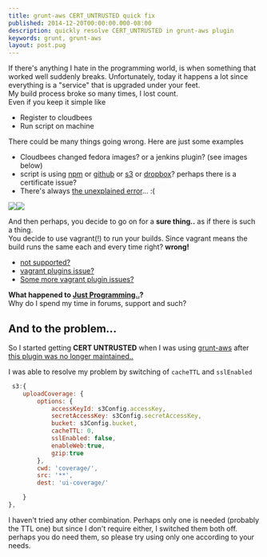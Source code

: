 ```yaml
---
title: grunt-aws CERT_UNTRUSTED quick fix
published: 2014-12-20T00:00:00.000-08:00
description: quickly resolve CERT_UNTRUSTED in grunt-aws plugin
keywords: grunt, grunt-aws
layout: post.pug
---
```


If there's anything I hate in the programming world, is when something that worked well suddenly breaks.
Unfortunately, today it happens a lot since everything is a "service" that is upgraded under your feet.  
My build process broke so many times, I lost count.  
Even if you keep it simple like

*   Register to cloudbees
*   Run script on machine

There could be many things going wrong. Here are just some examples  

*   Cloudbees changed fedora images? or a jenkins plugin? (see images below)
*   script is using [npm](http://stackoverflow.com/questions/9626990/receiving-error-error-ssl-error-self-signed-cert-in-chain-while-using-npm) or [github](https://help.github.com/articles/error-ssl-certificate-problem-verify-that-the-ca-cert-is-ok/) or [s3](http://shlomoswidler.com/2009/08/amazon-s3-gotcha-using-virtual-host.html) or [dropbox](http://forums.technicpack.net/topic/61977-dropbox-changes-break-technic-platform-links/)? perhaps there is a certificate issue?
*   There's always [the unexplained error](http://stackoverflow.com/questions/26945290/how-to-resolve-the-difference-between-these-2-similar-npm-install-logs)... :(

[![](http://4.bp.blogspot.com/-i4h6Bfd3llQ/VJUanZv8qeI/AAAAAAAApj8/Op_Kcm19OaI/s320/cloudbees_error_1.png)](http://4.bp.blogspot.com/-i4h6Bfd3llQ/VJUanZv8qeI/AAAAAAAApj8/Op_Kcm19OaI/s1600/cloudbees_error_1.png)[![](http://4.bp.blogspot.com/-A9tqtWx4lds/VJUanbzxTOI/AAAAAAAApj4/-nNlJyeDwI8/s320/cloudbees_error_2.png)](http://4.bp.blogspot.com/-A9tqtWx4lds/VJUanbzxTOI/AAAAAAAApj4/-nNlJyeDwI8/s1600/cloudbees_error_2.png)

And then perhaps, you decide to go on for a **sure thing..** as if there is such a thing.  
You decide to use vagrant(!) to run your builds. Since vagrant means the build runs the same each and every time right? **wrong!**

*   [not supported?](https://cloudbees.zendesk.com/hc/en-us/requests/23164)
*   [vagrant plugins issue?](http://stackoverflow.com/questions/26945985/which-centos-image-can-i-use-on-aws-with-vagrant)
*   [Some more vagrant plugin issues?](http://stackoverflow.com/questions/26972837/how-to-fix-vagrant-install-plugins-which-suddenly-started-to-fail-due-to-fog-ver)

**What happened to [Just Programming..](http://programming-motherfucker.com/)?**  
Why do I spend my time in forums, support and such?  


## And to the problem...

So I started getting **CERT UNTRUSTED** when I was using [grunt-aws](https://github.com/jpillora/grunt-aws) after [this plugin was no longer maintained..](https://github.com/pifantastic/grunt-s3)

I was able to resolve my problem by switching of `cacheTTL` and `sslEnabled`

```javascript
 s3:{  
    uploadCoverage: {  
        options: {  
            accessKeyId: s3Config.accessKey,  
            secretAccessKey: s3Config.secretAccessKey,  
            bucket: s3Config.bucket,  
            cacheTTL: 0,  
            sslEnabled: false,  
            enableWeb:true,  
            gzip:true  
        },  
        cwd: 'coverage/',  
        src: '**',  
        dest: 'ui-coverage/'  

    }  
},  
```

I haven't tried any other combination. Perhaps only one is needed (probably the TTL one) but since I don't require either, I switched them both off. perhaps you do need them, so please try using only one according to your needs.</div>
